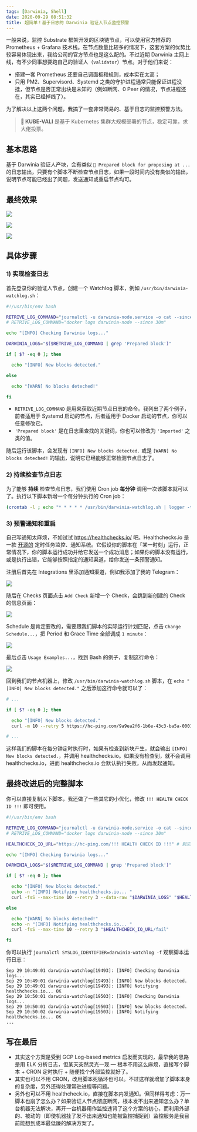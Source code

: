 ```yaml
---
tags: [Darwinia, Shell]
date: 2020-09-29 08:51:32
title: 超简单！基于日志的 Darwinia 验证人节点监控预警
---
```


一般来说，监控 Substrate 框架开发的区块链节点，可以使用官方推荐的 Prometheus + Grafana 技术栈。在节点数量比较多的情况下，这套方案的优势比较容易体现出来，我给公司的官方节点也是这么配的。不过近期 Darwinia 主网上线，有不少同事想要跑自己的验证人（`validator`）节点。对于他们来说：

- 搭建一套 Prometheus 还要自己调面板和规则，成本实在太高；
- 只用 PM2、Supervisord、Systemd 之类的守护进程通常只能保证进程没挂，但节点是否正常出块是未知的（例如断网、0 Peer 的情况，节点进程还在，其实已经掉线了）。

为了解决以上这两个问题，我搞了一套非常简易的、基于日志的监控预警方法。

<!--more-->

> **🚀 KUBE-VALI** 是基于 Kubernetes 集群大规模部署的节点，稳定可靠，求大佬投票。

## 基本思路

基于 Darwinia 验证人产块，会有类似 `🎁 Prepared block for proposing at ...` 的日志输出，只要有个脚本不断检查节点日志，如果一段时间内没有类似的输出，说明节点可能已经出了问题，发送通知或重启节点均可。

## 最终效果

![](/images/162fcf9d681b4de59471c3b20553e79f.png)

![](/images/a2fbfc66604397555ba4c126cd22cb3b.png)

![](/images/81829c333f641012ef6900a2c0c5320a.png)

## 具体步骤

### 1) 实现检查日志

首先登录你的验证人节点，创建一个 Watchlog 脚本，例如 `/usr/bin/darwinia-watchlog.sh`：

```bash
#!/usr/bin/env bash

RETRIVE_LOG_COMMAND="journalctl -u darwinia-node.service -o cat --since -30m"
# RETRIVE_LOG_COMMAND="docker logs darwinia-node --since 30m"

echo "[INFO] Checking Darwinia logs..."

DARWINIA_LOGS="$($RETRIVE_LOG_COMMAND | grep 'Prepared block')"

if [ $? -eq 0 ]; then

  echo "[INFO] New blocks detected."

else

  echo "[WARN] No blocks deteched!"

fi
```

- `RETRIVE_LOG_COMMAND` 是用来获取近期节点日志的命令。我列出了两个例子，前者适用于 Systemd 启动的节点，后者适用于 Docker 启动的节点，你可以任意修改它。
- `'Prepared block'` 是在日志里查找的关键词，你也可以修改为 `'Imported'` 之类的值。

随后运行该脚本，会发现有 `[INFO] New blocks detected.` 或是 `[WARN] No blocks deteched!` 的输出，说明它已经能够正常检测节点日志了。

### 2) 持续检查节点日志

为了能够 **持续** 检查节点日志，我们使用 Cron job **每分钟** 调用一次该脚本就可以了。执行以下脚本新增一个每分钟执行的 Cron job：

```bash
(crontab -l ; echo "* * * * * /usr/bin/darwinia-watchlog.sh | logger -t darwinia-watchlog") 2>&1 | grep -v "no crontab" | sort | uniq | crontab -
```

### 3) 预警通知和重启

自己写通知太麻烦，不如试试 <https://healthchecks.io/> 吧。Healthchecks.io 是一款 [开源的](https://github.com/healthchecks/healthchecks) 定时任务监控、通知系统。它假设你的脚本在「某一时刻」运行，正常情况下，你的脚本运行成功并给它发送一个成功消息；如果你的脚本没有运行，或是执行出错，它能够按照指定的通知渠道，给你发送一条预警通知。

注册后首先在 Integrations 里添加通知渠道，例如我添加了我的 Telegram：

![](/images/536cceacb33940494389d0dcaadb811d.png)

随后在 Checks 页面点击 `Add Check` 新增一个 Check，会跳到新创建的 Check 的信息页面：

![](/images/9cf49f1d7453b61e72ee77757724f27d.png)

Schedule 是肯定要改的，需要跟我们脚本的实际运行计划匹配，点击 `Change Schedule...`，把 Period 和 Grace Time 全部调成 `1 minute`：

![](/images/c1f11576990b8cffc97ef1e5a97580f3.png)

最后点击 `Usage Examples...`，找到 Bash 的例子，复制这行命令：

![](/images/fa233c2db5e9c4f564526f353c289810.png)

回到我们的节点机器上，修改 `/usr/bin/darwinia-watchlog.sh` 脚本，在 `echo "[INFO] New blocks detected."` 之后添加这行命令就可以了：

```bash
# ...

if [ $? -eq 0 ]; then

  echo "[INFO] New blocks detected."
  curl -m 10 --retry 5 https://hc-ping.com/9a9ea2f6-1b6e-43c3-ba5a-000130ad0fd3 # 在这里

# ...
```

这样我们的脚本在每分钟定时执行时，如果有检查到新块产生，就会输出 `[INFO] New blocks detected.`，并调用 healthchecks.io。如果没有检查到，就不会调用 healthchecks.io，进而 healthchecks.io 会默认执行失败，从而发起通知。

## 最终改进后的完整脚本

你可以直接复制以下脚本，我还做了一些其它的小优化，修改 `!!! HEALTH CHECK ID !!!` 即可使用。

```bash
#!/usr/bin/env bash

RETRIVE_LOG_COMMAND="journalctl -u darwinia-node.service -o cat --since -30m"
# RETRIVE_LOG_COMMAND="docker logs darwinia-node --since 30m"

HEALTHCHECK_IO_URL="https://hc-ping.com/!!! HEALTH CHECK ID !!!" # 别忘记填入 Healthchecks.io 的 URL

echo "[INFO] Checking Darwinia logs..."

DARWINIA_LOGS="$($RETRIVE_LOG_COMMAND | grep 'Prepared block')"

if [ $? -eq 0 ]; then

  echo "[INFO] New blocks detected."
  echo -n "[INFO] Notifying healthchecks.io... "
  curl -fsS --max-time 10 --retry 3 --data-raw "$DARWINIA_LOGS" "$HEALTHCHECK_IO_URL"

else

  echo "[WARN] No blocks deteched!"
  echo -n "[INFO] Notifying healthchecks.io... "
  curl -fsS --max-time 10 --retry 3 "$HEALTHCHECK_IO_URL/fail"

fi
```

你可以执行 `journalctl SYSLOG_IDENTIFIER=darwinia-watchlog -f` 观察脚本运行日志：

```
Sep 29 10:49:01 darwinia-watchlog[19493]: [INFO] Checking Darwinia logs...
Sep 29 10:49:01 darwinia-watchlog[19493]: [INFO] New blocks detected.
Sep 29 10:49:01 darwinia-watchlog[19493]: [INFO] Notifying healthchecks.io... OK
Sep 29 10:50:01 darwinia-watchlog[19503]: [INFO] Checking Darwinia logs...
Sep 29 10:50:01 darwinia-watchlog[19503]: [INFO] New blocks detected.
Sep 29 10:50:02 darwinia-watchlog[19503]: [INFO] Notifying healthchecks.io... OK
...
```

## 写在最后

- 其实这个方案是受到 GCP Log-based metrics 启发而实现的，最早我的思路是用 ELK 分析日志，但某天突然灵光一现 — 根本不用这么麻烦，直接写个脚本 + CRON 定时执行 + 随便找个外部监控就好了。
- 其实也可以不用 CRON，改用脚本死循环也可以。不过这样就增加了脚本本身的复杂度，另外还得处理常驻进程等问题。
- 另外也可以不用 healthcheck.io，直接在脚本内发通知。但同样得考虑：万一脚本也崩了怎么办？如果验证人节点彻底断网，根本发不出来通知怎么办？单台机器无法解决，再开一台机器用作监控违背了这个方案的初心，而利用外部的、被动的（即使机器挂了发不出来通知也能被监控捕捉到）监控服务是我目前能想到成本最低廉的解决方案了。
